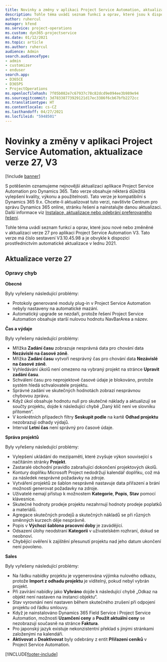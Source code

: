 ```yaml
---
title: Novinky a změny v aplikaci Project Service Automation, aktualizace verze 27, V3
description: Tohle téma uvádí seznam funkcí a oprav, které jsou k dispozici v Project Service Automation, aktualizace verze 27, V3.
author: ruhercul
manager: kfend
ms.service: project-operations
ms.custom: dyn365-projectservice
ms.date: 01/12/2021
ms.topic: article
ms.author: ruhercul
audience: Admin
search.audienceType:
- admin
- customizer
- enduser
search.app:
- D365CE
- D365PS
- ProjectOperations
ms.openlocfilehash: 7f05b082e7c67937c78c82dcd9e094ee3b989e94
ms.sourcegitcommit: 3d78338773929121d17ec3386f6cb67bfb2272cc
ms.translationtype: HT
ms.contentlocale: cs-CZ
ms.lasthandoff: 04/27/2021
ms.locfileid: "5948501"
---
```

# <a name="whats-new-or-changed-in-project-service-automation-update-release-27-v3"></a>Novinky a změny v aplikaci Project Service Automation, aktualizace verze 27, V3

[!include [banner](../includes/psa-now-project-operations.md)]

S potěšením oznamujeme nejnovější aktualizaci aplikace Project Service Automation pro Dynamics 365. Tato verze obsahuje některá důležitá vylepšení kvality, výkonu a použitelnosti. Tato verze je kompatibilní s Dynamics 365 9.x. Chcete-li aktualizovat tuto verzi, navštivte Centrum pro správu Dynamics 365 online, stránku řešení a nainstalujte danou aktualizaci. Další informace viz [Instalace, aktualizace nebo odebrání preferovaného řešení](/power-platform/admin/install-remove-preferred-solution).

Tohle téma uvádí seznam funkcí a oprav, které jsou nové nebo změněné v aktualizaci verze 27 pro aplikaci Project Service Automation V3. Tato verze má číslo sestavení V3.10.45.98 a je obvykle k dispozici prostřednictvím automatické aktualizace v lednu 2021.

## <a name="update-release-27"></a>Aktualizace verze 27

### <a name="bug-fixes"></a>Opravy chyb

**Obecné**

Byly vyřešeny následující problémy:

- Protokoly generované moduly plug-in v Project Service Automation nebyly nastaveny na automatické mazání.
- Automatický upgrade se nezdaří, protože řešení Project Service Automation obsahuje starší nulovou hodnotu NavBarArea a název.

**Čas a výdaje**

Byly vyřešeny následující problémy:

- Mřížka **Zadání času** zobrazuje nesprávná data pro chování data **Nezávislé na časové zóně**.
- Mřížka **Zadání času** vytvoří nesprávný čas pro chování data **Nezávislé na časové zóně**.
- Vyhledávání úkolů není omezeno na vybraný projekt na stránce **Upravit zadání času**.
- Schválení času pro neprojektové časové údaje je blokováno, protože systém hledá schvalovatele projektu.
- Správné zadání ve skutečných hodnotách zobrazí nesprávnou chybovou zprávu.
- Když úkol obsahuje hodnotu null pro skutečné náklady a aktualizují se součty projektu, dojde k následující chybě „Daný klíč není ve slovníku přítomen“.
- V konkrétních případech filtry **Seskupit podle** na kartě **Odhad projektu** nezobrazují odhady výdajů.
- Interval **Letní čas** není správný pro časové údaje.

**Správa projektů**

Byly vyřešeny následující problémy:

- Vylepšení ukládání do mezipaměti, které zvyšuje výkon související s načítáním stránky **Projekt**.
- Zastaralé obchodní pravidlo zabraňující dokončení projektových úkolů.
- Kontury doplňku Microsoft Project nedodržují kalendář doplňku, což má za následek nesprávné požadavky na zdroje.
- Vytváření projektů ze šablon nesprávně nastavuje data přiřazení a brání možnosti generovat požadavky na zdroje.
- Uživatelé nemají přístup k možnostem **Kategorie**, **Popis**, **Stav** pomocí klávesnice.
- Skutečné hodnoty prodeje projektu nezahrnují hodnoty prodeje poplatků a materiálů.
- Agregace skutečných prodejů a skutečných nákladů se při různých směnných kurzech děje nesprávně.
- Popis v **Výchozí šablona pracovní doby** je zavádějící.
- Odsazení úlohy neodstraní **Kategorii** v uživatelském rozhraní, dokud se neobnoví.
- Chybějící ověření k zajištění přesunutí projektu nad jeho datum ukončení není povoleno.

**Sales**

Byly vyřešeny následující problémy:

- Na řádku nabídky projektu je vygenerována výjimka nulového odkazu, protože **Import z odhadu projektu** je viditelný, pokud nebyl vybrán projekt.
- Při zavírání nabídky jako **Vyhráno** dojde k následující chybě „Odkaz na objekt není nastaven na instanci objektu“.
- Stav vyrovnání není nastaven během skutečného zrušení při odpojení projektu od řádku smlouvy.
- Když je nainstalováno Dynamics 365 Field Service i Project Service Automation, možnosti **Uzamčení ceny** a **Použít aktuální ceny** se nezobrazují současně na stránce **Faktura**.
- Pro japonský jazyk existuje nekonzistentní překlad s jinými stránkami založenými na kalendáři.
- **Aktivovat** a **Deaktivovat** byly odebrány z entit **Přiřazení ceníků** v Project Service Automation.


[!INCLUDE[footer-include](../includes/footer-banner.md)]